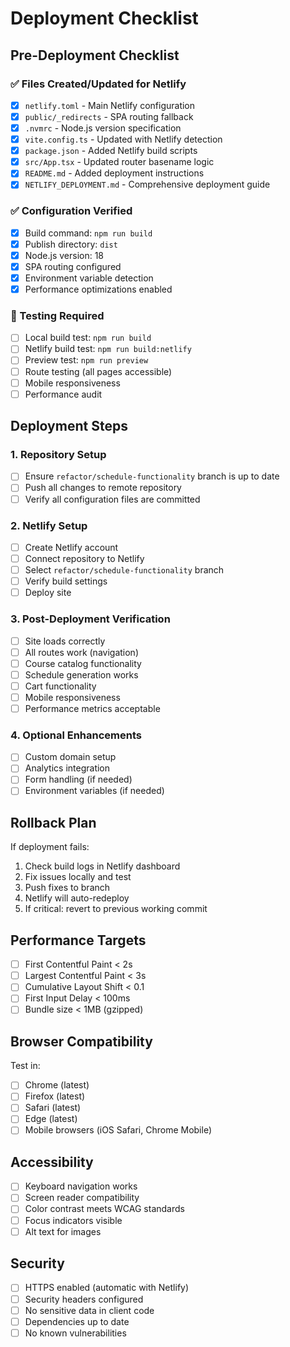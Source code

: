 # Deployment Checklist

## Pre-Deployment Checklist

### ✅ Files Created/Updated for Netlify
- [x] `netlify.toml` - Main Netlify configuration
- [x] `public/_redirects` - SPA routing fallback
- [x] `.nvmrc` - Node.js version specification
- [x] `vite.config.ts` - Updated with Netlify detection
- [x] `package.json` - Added Netlify build scripts
- [x] `src/App.tsx` - Updated router basename logic
- [x] `README.md` - Added deployment instructions
- [x] `NETLIFY_DEPLOYMENT.md` - Comprehensive deployment guide

### ✅ Configuration Verified
- [x] Build command: `npm run build`
- [x] Publish directory: `dist`
- [x] Node.js version: 18
- [x] SPA routing configured
- [x] Environment variable detection
- [x] Performance optimizations enabled

### 🔄 Testing Required
- [ ] Local build test: `npm run build`
- [ ] Netlify build test: `npm run build:netlify`
- [ ] Preview test: `npm run preview`
- [ ] Route testing (all pages accessible)
- [ ] Mobile responsiveness
- [ ] Performance audit

## Deployment Steps

### 1. Repository Setup
- [ ] Ensure `refactor/schedule-functionality` branch is up to date
- [ ] Push all changes to remote repository
- [ ] Verify all configuration files are committed

### 2. Netlify Setup
- [ ] Create Netlify account
- [ ] Connect repository to Netlify
- [ ] Select `refactor/schedule-functionality` branch
- [ ] Verify build settings
- [ ] Deploy site

### 3. Post-Deployment Verification
- [ ] Site loads correctly
- [ ] All routes work (navigation)
- [ ] Course catalog functionality
- [ ] Schedule generation works
- [ ] Cart functionality
- [ ] Mobile responsiveness
- [ ] Performance metrics acceptable

### 4. Optional Enhancements
- [ ] Custom domain setup
- [ ] Analytics integration
- [ ] Form handling (if needed)
- [ ] Environment variables (if needed)

## Rollback Plan

If deployment fails:
1. Check build logs in Netlify dashboard
2. Fix issues locally and test
3. Push fixes to branch
4. Netlify will auto-redeploy
5. If critical: revert to previous working commit

## Performance Targets

- [ ] First Contentful Paint < 2s
- [ ] Largest Contentful Paint < 3s
- [ ] Cumulative Layout Shift < 0.1
- [ ] First Input Delay < 100ms
- [ ] Bundle size < 1MB (gzipped)

## Browser Compatibility

Test in:
- [ ] Chrome (latest)
- [ ] Firefox (latest)
- [ ] Safari (latest)
- [ ] Edge (latest)
- [ ] Mobile browsers (iOS Safari, Chrome Mobile)

## Accessibility

- [ ] Keyboard navigation works
- [ ] Screen reader compatibility
- [ ] Color contrast meets WCAG standards
- [ ] Focus indicators visible
- [ ] Alt text for images

## Security

- [ ] HTTPS enabled (automatic with Netlify)
- [ ] Security headers configured
- [ ] No sensitive data in client code
- [ ] Dependencies up to date
- [ ] No known vulnerabilities
